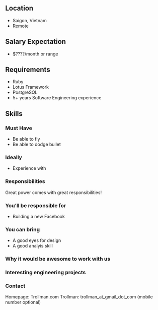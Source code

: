## Location

* Saigon, Vietnam
* Remote

## Salary Expectation

* $????/month or range

## Requirements
* Ruby
* Lotus Framework
* PostgreSQL
* 5+ years Software Engineering experience

## Skills

### Must Have

* Be able to fly
* Be able to dodge bullet

### Ideally

* Experience with 

### Responsibilities

Great power comes with great responsibilities!

### You’ll be responsible for

* Building a new Facebook

### You can bring

* A good eyes for design
* A good analyis skill

### Why it would be awesome to work with us

### Interesting engineering projects

### Contact
Homepage: Trollman.com
Trollman: trollman_at_gmail_dot_com (mobile number optional)
